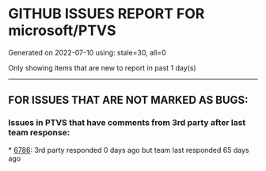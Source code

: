 
# GITHUB ISSUES REPORT FOR microsoft/PTVS


Generated on 2022-07-10 using: stale=30, all=0


Only showing items that are new to report in past 1 day(s)


---

## FOR ISSUES THAT ARE NOT MARKED AS BUGS:


### Issues in PTVS that have comments from 3rd party after last team response:


\* [6786](https://github.com/microsoft/PTVS/issues/6786 "Autocomplete after open brackets replaces entire line of code"): 3rd party responded 0 days ago but team last responded 65 days ago
